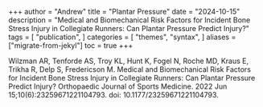 +++
author = "Andrew"
title = "Plantar Pressure"
date = "2024-10-15"
description = "Medical and Biomechanical Risk Factors for Incident Bone Stress Injury in Collegiate Runners: Can Plantar Pressure Predict Injury?"
tags = [
    "publication",
]
categories = [
    "themes",
    "syntax",
]
aliases = ["migrate-from-jekyl"]
toc = true
+++

Wilzman AR, Tenforde AS, Troy KL, Hunt K, Fogel N, Roche MD, Kraus E, Trikha R, Delp S, Fredericson M. 
Medical and Biomechanical Risk Factors for Incident Bone Stress Injury in Collegiate Runners: Can Plantar Pressure Predict Injury? 
Orthopaedic Journal of Sports Medicine. 2022 Jun 15;10(6):23259671221104793. 
doi: 10.1177/23259671221104793.
